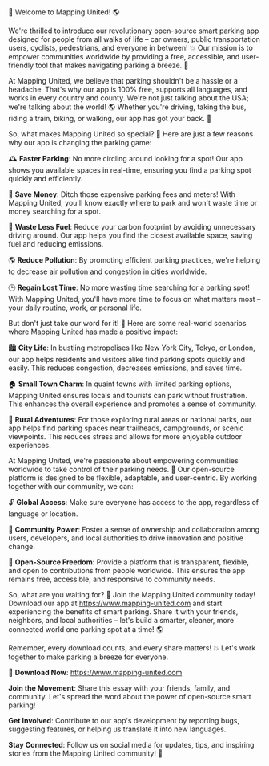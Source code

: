 🚀 Welcome to Mapping United! 🌎

We're thrilled to introduce our revolutionary open-source smart parking app designed for people from all walks of life – car owners, public transportation users, cyclists, pedestrians, and everyone in between! 💥 Our mission is to empower communities worldwide by providing a free, accessible, and user-friendly tool that makes navigating parking a breeze. 🌟

At Mapping United, we believe that parking shouldn't be a hassle or a headache. That's why our app is 100% free, supports all languages, and works in every country and county. We're not just talking about the USA; we're talking about the world! 🌎 Whether you're driving, taking the bus, riding a train, biking, or walking, our app has got your back. 🤝

So, what makes Mapping United so special? 🤔 Here are just a few reasons why our app is changing the parking game:

🕰️ **Faster Parking**: No more circling around looking for a spot! Our app shows you available spaces in real-time, ensuring you find a parking spot quickly and efficiently.

💸 **Save Money**: Ditch those expensive parking fees and meters! With Mapping United, you'll know exactly where to park and won't waste time or money searching for a spot.

🚗 **Waste Less Fuel**: Reduce your carbon footprint by avoiding unnecessary driving around. Our app helps you find the closest available space, saving fuel and reducing emissions.

🌎 **Reduce Pollution**: By promoting efficient parking practices, we're helping to decrease air pollution and congestion in cities worldwide.

🕒️ **Regain Lost Time**: No more wasting time searching for a parking spot! With Mapping United, you'll have more time to focus on what matters most – your daily routine, work, or personal life.

But don't just take our word for it! 🤔 Here are some real-world scenarios where Mapping United has made a positive impact:

🏙️ **City Life**: In bustling metropolises like New York City, Tokyo, or London, our app helps residents and visitors alike find parking spots quickly and easily. This reduces congestion, decreases emissions, and saves time.

🏠 **Small Town Charm**: In quaint towns with limited parking options, Mapping United ensures locals and tourists can park without frustration. This enhances the overall experience and promotes a sense of community.

🌳 **Rural Adventures**: For those exploring rural areas or national parks, our app helps find parking spaces near trailheads, campgrounds, or scenic viewpoints. This reduces stress and allows for more enjoyable outdoor experiences.

At Mapping United, we're passionate about empowering communities worldwide to take control of their parking needs. 🌟 Our open-source platform is designed to be flexible, adaptable, and user-centric. By working together with our community, we can:

🔓 **Global Access**: Make sure everyone has access to the app, regardless of language or location.

💪 **Community Power**: Foster a sense of ownership and collaboration among users, developers, and local authorities to drive innovation and positive change.

🌟 **Open-Source Freedom**: Provide a platform that is transparent, flexible, and open to contributions from people worldwide. This ensures the app remains free, accessible, and responsive to community needs.

So, what are you waiting for? 🤔 Join the Mapping United community today! Download our app at https://www.mapping-united.com and start experiencing the benefits of smart parking. Share it with your friends, neighbors, and local authorities – let's build a smarter, cleaner, more connected world one parking spot at a time! 🌎

Remember, every download counts, and every share matters! 💥 Let's work together to make parking a breeze for everyone.

🎉 **Download Now**: https://www.mapping-united.com

**Join the Movement**: Share this essay with your friends, family, and community. Let's spread the word about the power of open-source smart parking!

**Get Involved**: Contribute to our app's development by reporting bugs, suggesting features, or helping us translate it into new languages.

**Stay Connected**: Follow us on social media for updates, tips, and inspiring stories from the Mapping United community! 📱